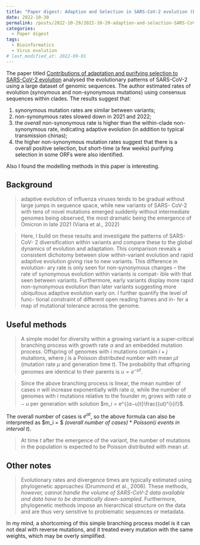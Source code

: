 ```yaml
---
title: "Paper digest: Adaption and Selection in SARS-CoV-2 evolution (Preprint, 2022)"
date: 2022-10-30
permalink: /posts/2022-10-29/2022-10-29-adaption-and-selection-SARS-CoV-2-evolution
categories:
  - Paper digest
tags:
  - Bioinformatics
  - Virus evolution
# last_modified_at: 2022-09-01
---
```


The paper titled [Contributions of adaptation and purifying selection to SARS-CoV-2 evolution](https://www.biorxiv.org/content/10.1101/2022.08.22.504731v1) analysed the evolutionary patterns of SARS-CoV-2 using a large dataset of genomic sequences. The author estimated rates of evolution (synoymous and non-synonymous mutations) using consensus sequences within clades. The results suggest that: 
1. synonymous mutation rates are similar between variants; 
2. non-synonymous rates slowed down in 2021 and 2022; 
3. the *overall* non-synonymous rate is higher than the within-clade non-synonymous rate, indicating adaptive evolution (in addition to typical transmission chinas); 
4. the higher non-synonymous mutation rates suggest that there is a overall positive selection, but short-time (a few weeks) purifying selection in some ORFs were also identified.

Also I found the modelling methods in this paper is interesting. 

## Background
> adaptive evolution of influenza viruses tends to be gradual without large jumps in sequence space, while new variants of SARS- CoV-2 with tens of novel mutations emerged suddenly without intermediate genomes being observed, the most dramatic being the emergence of Omicron in late 2021 (Viana et al., 2022)

> Here, I build on these results and investigate the patterns of SARS-CoV- 2 diversification within variants and compare these to the global dynamics of evolution and adaptation. This comparison reveals a consistent dichotomy between slow within-variant evolution and rapid adaptive evolution giving rise to new variants. This difference in evolution- ary rate is only seen for non-synonymous changes – the rate of synonymous evolution within variants is compat- ible with that seen between variants. Furthermore, early variants display more rapid non-synonymous evolution than later variants suggesting more ubiquitous adaptive evolution early on. I further quantify the level of func- tional constraint of different open reading frames and in- fer a map of mutational tolerance across the genome.

## Useful methods
> A simple model for diversity within a growing variant is a super-critical branching process with growth rate $α$ and an embedded mutation process. Offspring of genomes with $i$ mutations contain $i + j$ mutations, where $j$ is a Poisson distributed number with mean $μt$ (mutation rate $μ$ and generation time $t$). The probability that offspring genomes are identical to their parents is $u = e^{−μt}$.

> Since the above branching process is linear, the mean number of cases $n$ will increase exponentially with rate $α$, while the number of genomes with $i$ mutations relative to the founder $m_i$ grows with rate $α − u$ per generation with solution $m_i = e^{(α−u)t}\frac{(ut)^i}{i!}$.

The overall number of cases is $e^{αt}$, so the above formula can also be interpreted as $m_i = $ *(overall number of cases)* $*$ $Poisson(i$ *events in interval* $t)$.

> At time $t$ after the emergence of the variant, the number of mutations in the population is expected to be Poisson distributed with mean $ut$.


## Other notes
> Evolutionary rates and divergence times are typically estimated using phylogenetic approaches (Drummond et al., 2006). These methods, *however, cannot handle the volume of SARS-CoV-2 data available and data have to be dramatically down-sampled*. Furthermore, phylogenetic methods impose an hierarchical structure on the data and are thus very sensitive to problematic sequences or metadata.

In my mind, a shortcoming of this simple branching process model is it can not deal with reverse mutations, and it treated every mutation with the same weights, which may be overly simplified.
